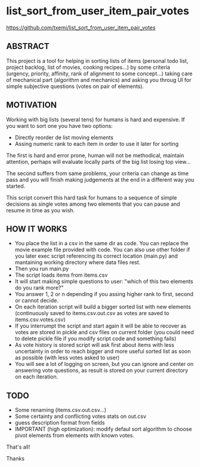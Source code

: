 # list_sort_from_user_item_pair_votes

https://github.com/txemi/list_sort_from_user_item_pair_votes


## ABSTRACT

This project is a tool for helping in sorting lists of items (personal todo list, project backlog, list of movies, cooking recipes...) by some criteria (urgency, priority, affinity, rank of alignment to some concept...) taking care of mechanical part (algorithm and mechanics) and asking you throug UI for simple subjective questions (votes on pair of elements).

## MOTIVATION

Working with big lists (several tens)  for humans is hard and expensive. If you want to sort one you have two options:
* Directly reorder de list moving elements
* Assing numeric rank to each item in order to use it later for sorting

The first is hard and error prone, human will not be methodical, maintain attention, perhaps will evaluate locally parts of the big list losing top view...

The second suffers from same problems, your criteria can change as time pass and you will finish making judgements at the end in a different way you started.

This script convert this hard task for humans to a sequence of simple decisions as single votes among two elements that you can pause and resume in time as you wish.

## HOW IT WORKS

* You place the list in a csv in the same dir as code. You can replace the movie example file provided with code. You can also use other folder if you later exec script referencing its correct location (main.py) and mantaining working directory where data files rest.
* Then you run main.py
* The script loads items from items.csv
* It will start making simple questions to user: "which of this two elements do you rank more?"
* You answer 1, 2 or n depending if you assing higher rank to first, second or cannot decide.
* On each iteration script will build a bigger sorted list with new elements (continuously saved to items.csv.out.csv as votes are saved to items.csv.votes.csv)
* If you interrumpt the script and start again it will be able to recover as votes are stored in pickle and csv files on current folder (you could need to delete pickle file if you modify script code and something fails)
* As vote history is stored script will ask first about items with less uncertainty in order to reach bigger and more useful sorted list as soon as possible (with less votes asked to user)
* You will see a lot of logging on screen, but you can ignore and center on answering vote questions, as result is stored on your current directory on each iteration.

## TODO
* Some renaming (items.csv.out.csv...)
* Some certainty and conflicting votes stats on out.csv
* guess description format from fields
* IMPORTANT (high optimization): modify defaul sort algorithm to choose pivot elements from elements with known votes.

That's all!

Thanks
